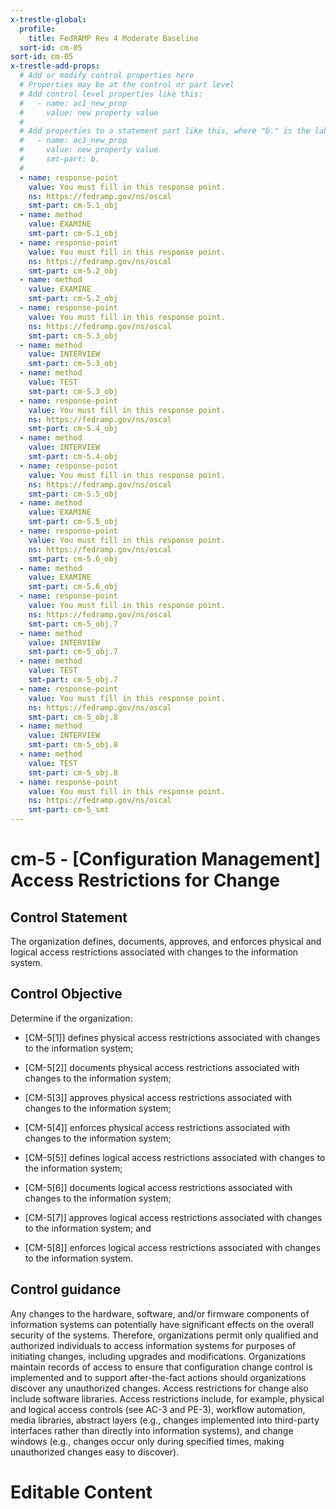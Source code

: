 ```yaml
---
x-trestle-global:
  profile:
    title: FedRAMP Rev 4 Moderate Baseline
  sort-id: cm-05
sort-id: cm-05
x-trestle-add-props:
  # Add or modify control properties here
  # Properties may be at the control or part level
  # Add control level properties like this:
  #   - name: ac1_new_prop
  #     value: new property value
  #
  # Add properties to a statement part like this, where "b." is the label of the target statement part
  #   - name: ac1_new_prop
  #     value: new property value
  #     smt-part: b.
  #
  - name: response-point
    value: You must fill in this response point.
    ns: https://fedramp.gov/ns/oscal
    smt-part: cm-5.1_obj
  - name: method
    value: EXAMINE
    smt-part: cm-5.1_obj
  - name: response-point
    value: You must fill in this response point.
    ns: https://fedramp.gov/ns/oscal
    smt-part: cm-5.2_obj
  - name: method
    value: EXAMINE
    smt-part: cm-5.2_obj
  - name: response-point
    value: You must fill in this response point.
    ns: https://fedramp.gov/ns/oscal
    smt-part: cm-5.3_obj
  - name: method
    value: INTERVIEW
    smt-part: cm-5.3_obj
  - name: method
    value: TEST
    smt-part: cm-5.3_obj
  - name: response-point
    value: You must fill in this response point.
    ns: https://fedramp.gov/ns/oscal
    smt-part: cm-5.4_obj
  - name: method
    value: INTERVIEW
    smt-part: cm-5.4_obj
  - name: response-point
    value: You must fill in this response point.
    ns: https://fedramp.gov/ns/oscal
    smt-part: cm-5.5_obj
  - name: method
    value: EXAMINE
    smt-part: cm-5.5_obj
  - name: response-point
    value: You must fill in this response point.
    ns: https://fedramp.gov/ns/oscal
    smt-part: cm-5.6_obj
  - name: method
    value: EXAMINE
    smt-part: cm-5.6_obj
  - name: response-point
    value: You must fill in this response point.
    ns: https://fedramp.gov/ns/oscal
    smt-part: cm-5_obj.7
  - name: method
    value: INTERVIEW
    smt-part: cm-5_obj.7
  - name: method
    value: TEST
    smt-part: cm-5_obj.7
  - name: response-point
    value: You must fill in this response point.
    ns: https://fedramp.gov/ns/oscal
    smt-part: cm-5_obj.8
  - name: method
    value: INTERVIEW
    smt-part: cm-5_obj.8
  - name: method
    value: TEST
    smt-part: cm-5_obj.8
  - name: response-point
    value: You must fill in this response point.
    ns: https://fedramp.gov/ns/oscal
    smt-part: cm-5_smt
---
```


# cm-5 - \[Configuration Management\] Access Restrictions for Change

## Control Statement

The organization defines, documents, approves, and enforces physical and logical access restrictions associated with changes to the information system.

## Control Objective

Determine if the organization:

- \[CM-5[1]\] defines physical access restrictions associated with changes to the information system;

- \[CM-5[2]\] documents physical access restrictions associated with changes to the information system;

- \[CM-5[3]\] approves physical access restrictions associated with changes to the information system;

- \[CM-5[4]\] enforces physical access restrictions associated with changes to the information system;

- \[CM-5[5]\] defines logical access restrictions associated with changes to the information system;

- \[CM-5[6]\] documents logical access restrictions associated with changes to the information system;

- \[CM-5[7]\] approves logical access restrictions associated with changes to the information system; and

- \[CM-5[8]\] enforces logical access restrictions associated with changes to the information system.

## Control guidance

Any changes to the hardware, software, and/or firmware components of information systems can potentially have significant effects on the overall security of the systems. Therefore, organizations permit only qualified and authorized individuals to access information systems for purposes of initiating changes, including upgrades and modifications. Organizations maintain records of access to ensure that configuration change control is implemented and to support after-the-fact actions should organizations discover any unauthorized changes. Access restrictions for change also include software libraries. Access restrictions include, for example, physical and logical access controls (see AC-3 and PE-3), workflow automation, media libraries, abstract layers (e.g., changes implemented into third-party interfaces rather than directly into information systems), and change windows (e.g., changes occur only during specified times, making unauthorized changes easy to discover).

# Editable Content

<!-- Make additions and edits below -->
<!-- The above represents the contents of the control as received by the profile, prior to additions. -->
<!-- If the profile makes additions to the control, they will appear below. -->
<!-- The above markdown may not be edited but you may edit the content below, and/or introduce new additions to be made by the profile. -->
<!-- If there is a yaml header at the top, parameter values may be edited. Use --set-parameters to incorporate the changes during assembly. -->
<!-- The content here will then replace what is in the profile for this control, after running profile-assemble. -->
<!-- The added parts in the profile for this control are below.  You may edit them and/or add new ones. -->
<!-- Each addition must have a heading either of the form ## Control my_addition_name -->
<!-- or ## Part a. (where the a. refers to one of the control statement labels.) -->
<!-- "## Control" parts are new parts added after the statement part. -->
<!-- "## Part" parts are new parts added into the top-level statement part with that label. -->
<!-- Subparts may be added with nested hash levels of the form ### My Subpart Name -->
<!-- underneath the parent ## Control or ## Part being added -->
<!-- See https://oscal-compass.github.io/compliance-trestle/tutorials/ssp_profile_catalog_authoring/ssp_profile_catalog_authoring for guidance. -->
